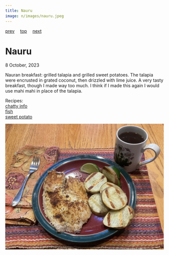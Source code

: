 ```yaml
---
title: Nauru
image: n/images/nauru.jpeg
---
```

[prev](namibia.md)&emsp;
[top](../index.md)&emsp;
[next](nepal.md)
# Nauru
8 October, 2023

Nauran breakfast: grilled talapia and grilled sweet potatoes. The
talapia were encrusted in grated coconut, then drizzled with lime
juice.  A very tasty breakfast, though I made way too much. I think if
I made this again I would use mahi mahi in place of the talapia.

Recipes:<br>
[chatty info](https://foodnerdy.com/blog/what-are-the-typical-breakfast-options-in-nauru/)<br>
[fish](https://www.internationalcuisine.com/nauru-coconut-crusted-fish/)<br>
[sweet potato](https://www.thekitchn.com/easy-grilled-sweet-potatoes-259040)<br>

![breakfast](images/nauru.jpeg)
